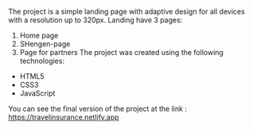 The project is a simple landing page with adaptive design for all devices with a resolution up to 320px.
Landing have 3 pages:
1. Home page
2. SHengen-page
3. Page for partners
The project was created using the following technologies:
* HTML5
* CSS3
* JavaScript

You can see the final version of the project at the link : https://travelinsurance.netlify.app
